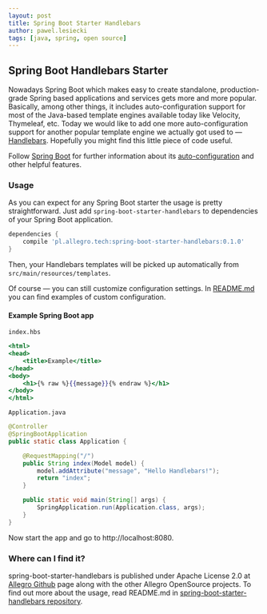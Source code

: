 ```yaml
---
layout: post
title: Spring Boot Starter Handlebars
author: pawel.lesiecki
tags: [java, spring, open source]
---
```


## Spring Boot Handlebars Starter

Nowadays Spring Boot which makes easy to create standalone, production-grade Spring based applications and services gets
more and more popular. Basically, among other things, it includes auto-configuration support for most of the Java-based
template engines available today like Velocity, Thymeleaf, etc. Today we would like to add one more auto-configuration
support for another popular template engine we actually got used to —
[Handlebars](https://github.com/jknack/handlebars.java). Hopefully you might find this little piece of code useful.

Follow [Spring Boot](http://projects.spring.io/spring-boot/) for further information about its [auto-configuration](http://docs.spring.io/spring-boot/docs/current-SNAPSHOT/reference/htmlsingle/#using-boot-auto-configuration) and
other helpful features.

### Usage

As you can expect for any Spring Boot starter the usage is pretty straightforward. Just add
``spring-boot-starter-handlebars`` to dependencies of your Spring Boot application.

```groovy
dependencies {
    compile 'pl.allegro.tech:spring-boot-starter-handlebars:0.1.0'
}
```

Then, your Handlebars templates will be picked up automatically from ``src/main/resources/templates``.

Of course — you can still customize configuration settings. In
[README.md](https://github.com/allegro/spring-boot-starter-handlebars/blob/master/README.md) you can find examples of
custom configuration.

#### Example Spring Boot app

``index.hbs``

```handlebars
<html>
<head>
    <title>Example</title>
</head>
<body>
    <h1>{% raw %}{{message}}{% endraw %}</h1>
</body>
</html>
```

``Application.java``

```java
@Controller
@SpringBootApplication
public static class Application {

    @RequestMapping("/")
    public String index(Model model) {
        model.addAttribute("message", "Hello Handlebars!");
        return "index";
    }

    public static void main(String[] args) {
        SpringApplication.run(Application.class, args);
    }
}
```
Now start the app and go to http://localhost:8080.

### Where can I find it?

spring-boot-starter-handlebars is published under Apache License 2.0 at [Allegro Github](https://github.com/allegro)
page along with the other Allegro OpenSource projects. To find out more about the usage, read README.md in
[spring-boot-starter-handlebars repository](https://github.com/allegro/spring-boot-starter-handlebars).
